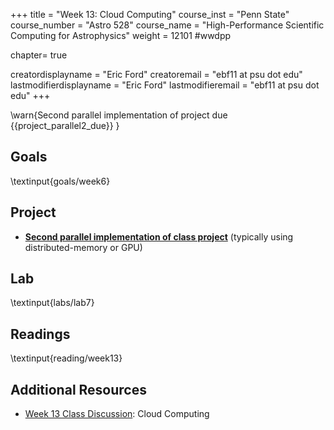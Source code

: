 +++
title = "Week 13: Cloud Computing"
course_inst = "Penn State"
course_number = "Astro 528"
course_name = "High-Performance Scientific Computing for Astrophysics"
weight = 12101  #wwdpp

chapter= true

creatordisplayname = "Eric Ford"
creatoremail = "ebf11 at psu dot edu"
lastmodifierdisplayname = "Eric Ford"
lastmodifieremail = "ebf11 at psu dot edu"
+++

\warn{Second parallel implementation of project due {{project_parallel2_due}} }

## Goals
\textinput{goals/week6}

## Project 
- **[Second parallel implementation of class project](project/#submit_second_parallel_version_of_code_due_project_parallel2_due)** (typically using distributed-memory or GPU)

## Lab
\textinput{labs/lab7}

## Readings
\textinput{reading/week13}

## Additional Resources
- [Week 13 Class Discussion](https://psuastro528.github.io/Notes-Fall2025/week13/week13.html):  Cloud Computing

